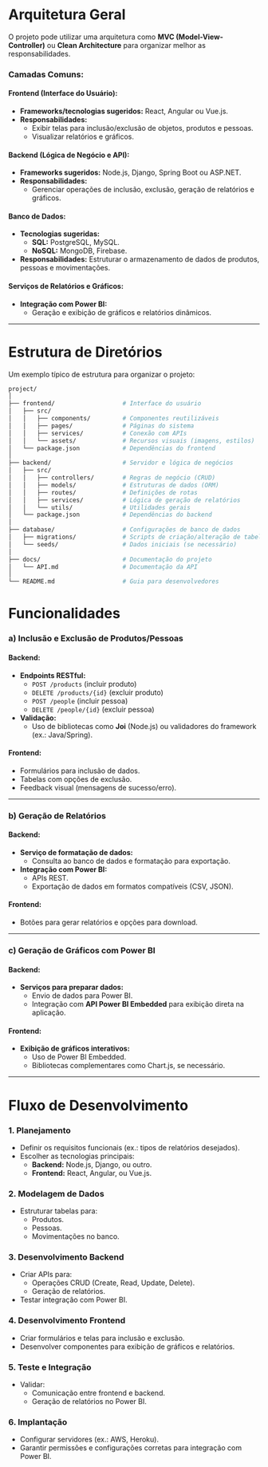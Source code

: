 # Arquitetura Geral

O projeto pode utilizar uma arquitetura como **MVC (Model-View-Controller)** ou **Clean Architecture** para organizar melhor as responsabilidades.

### Camadas Comuns:

#### **Frontend (Interface do Usuário):**
- **Frameworks/tecnologias sugeridos:** React, Angular ou Vue.js.
- **Responsabilidades:**
  - Exibir telas para inclusão/exclusão de objetos, produtos e pessoas.
  - Visualizar relatórios e gráficos.

#### **Backend (Lógica de Negócio e API):**
- **Frameworks sugeridos:** Node.js, Django, Spring Boot ou ASP.NET.
- **Responsabilidades:**
  - Gerenciar operações de inclusão, exclusão, geração de relatórios e gráficos.

#### **Banco de Dados:**
- **Tecnologias sugeridas:** 
  - **SQL:** PostgreSQL, MySQL.
  - **NoSQL:** MongoDB, Firebase.
- **Responsabilidades:** Estruturar o armazenamento de dados de produtos, pessoas e movimentações.

#### **Serviços de Relatórios e Gráficos:**
- **Integração com Power BI:** 
  - Geração e exibição de gráficos e relatórios dinâmicos.

---

# Estrutura de Diretórios

Um exemplo típico de estrutura para organizar o projeto:

```bash
project/
│
├── frontend/                   # Interface do usuário
│   ├── src/
│   │   ├── components/         # Componentes reutilizáveis
│   │   ├── pages/              # Páginas do sistema
│   │   ├── services/           # Conexão com APIs
│   │   └── assets/             # Recursos visuais (imagens, estilos)
│   └── package.json            # Dependências do frontend
│
├── backend/                    # Servidor e lógica de negócios
│   ├── src/
│   │   ├── controllers/        # Regras de negócio (CRUD)
│   │   ├── models/             # Estruturas de dados (ORM)
│   │   ├── routes/             # Definições de rotas
│   │   ├── services/           # Lógica de geração de relatórios
│   │   └── utils/              # Utilidades gerais
│   └── package.json            # Dependências do backend
│
├── database/                   # Configurações de banco de dados
│   ├── migrations/             # Scripts de criação/alteração de tabelas
│   └── seeds/                  # Dados iniciais (se necessário)
│
├── docs/                       # Documentação do projeto
│   └── API.md                  # Documentação da API
│
└── README.md                   # Guia para desenvolvedores
```

# Funcionalidades

### a) **Inclusão e Exclusão de Produtos/Pessoas**

#### Backend:
- **Endpoints RESTful:**
  - `POST /products` (incluir produto)
  - `DELETE /products/{id}` (excluir produto)
  - `POST /people` (incluir pessoa)
  - `DELETE /people/{id}` (excluir pessoa)
- **Validação:**
  - Uso de bibliotecas como **Joi** (Node.js) ou validadores do framework (ex.: Java/Spring).

#### Frontend:
- Formulários para inclusão de dados.
- Tabelas com opções de exclusão.
- Feedback visual (mensagens de sucesso/erro).

---

### b) **Geração de Relatórios**

#### Backend:
- **Serviço de formatação de dados:**
  - Consulta ao banco de dados e formatação para exportação.
- **Integração com Power BI:**
  - APIs REST.
  - Exportação de dados em formatos compatíveis (CSV, JSON).

#### Frontend:
- Botões para gerar relatórios e opções para download.

---

### c) **Geração de Gráficos com Power BI**

#### Backend:
- **Serviços para preparar dados:**
  - Envio de dados para Power BI.
  - Integração com **API Power BI Embedded** para exibição direta na aplicação.

#### Frontend:
- **Exibição de gráficos interativos:**
  - Uso de Power BI Embedded.
  - Bibliotecas complementares como Chart.js, se necessário.

---

# Fluxo de Desenvolvimento

### 1. **Planejamento**
- Definir os requisitos funcionais (ex.: tipos de relatórios desejados).
- Escolher as tecnologias principais:
  - **Backend:** Node.js, Django, ou outro.
  - **Frontend:** React, Angular, ou Vue.js.

### 2. **Modelagem de Dados**
- Estruturar tabelas para:
  - Produtos.
  - Pessoas.
  - Movimentações no banco.

### 3. **Desenvolvimento Backend**
- Criar APIs para:
  - Operações CRUD (Create, Read, Update, Delete).
  - Geração de relatórios.
- Testar integração com Power BI.

### 4. **Desenvolvimento Frontend**
- Criar formulários e telas para inclusão e exclusão.
- Desenvolver componentes para exibição de gráficos e relatórios.

### 5. **Teste e Integração**
- Validar:
  - Comunicação entre frontend e backend.
  - Geração de relatórios no Power BI.

### 6. **Implantação**
- Configurar servidores (ex.: AWS, Heroku).
- Garantir permissões e configurações corretas para integração com Power BI.

